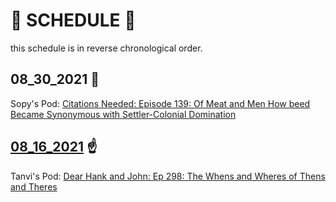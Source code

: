 # 📆 SCHEDULE 📆

this schedule is in reverse chronological order. 

## 08_30_2021 🥈

Sopy's Pod: [Citations Needed: Episode 139: Of Meat and Men How beed Became Synonymous with Settler-Colonial Domination](https://podcasts.apple.com/us/podcast/citations-needed/id1258545975?i=1000527382540)

## [08_16_2021](Notes/08_16_2021.md) ☝️

Tanvi's Pod: [Dear Hank and John: Ep 298: The Whens and Wheres of Thens and Theres ](https://podcasts.apple.com/us/podcast/dear-hank-john/id1002937870?i=1000530780007)
